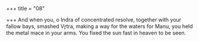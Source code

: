 +++
title = "08"

+++
And when you, o Indra of concentrated resolve, together with your  fallow bays, smashed Vr̥tra, making a way for the waters for Manu,
you held the metal mace in your arms. You fixed the sun fast in heaven  to be seen.